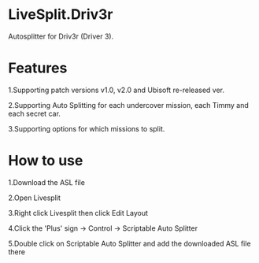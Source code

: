 # LiveSplit.Driv3r

Autosplitter for Driv3r (Driver 3).

# Features
1.Supporting patch versions v1.0, v2.0 and Ubisoft re-released ver.

2.Supporting Auto Splitting for each undercover mission, each Timmy and each secret car.

3.Supporting options for which missions to split.

# How to use
1.Download the ASL file

2.Open Livesplit

3.Right click Livesplit then click Edit Layout

4.Click the 'Plus' sign -> Control -> Scriptable Auto Splitter

5.Double click on Scriptable Auto Splitter and add the downloaded ASL file there

